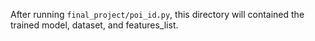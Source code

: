 After running `final_project/poi_id.py`, this directory will contained the trained model, dataset, and features_list.
